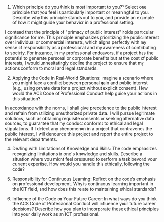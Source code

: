 1.	Which principle do you think is most important to you??
Select one principle that you feel is particularly important or meaningful to you. Describe why this principle stands out to you, and provide an example of how it might guide your behavior in a professional setting.

I contend that the principle of "primacy of public interest" holds particular significance for me. This principle emphasizes prioritizing the public interest over individual or commercial interests, which aligns perfectly with my sense of responsibility as a professional and my awareness of contributing to society. For instance, in my professional endeavors, if a project has the potential to generate personal or corporate benefits but at the cost of public interests, I would unhesitatingly decline the project to ensure that my actions conform to moral and legal standards.  

2.	Applying the Code in Real-World Situations:
Imagine a scenario where you might face a conflict between personal gain and public interest (e.g., using private data for a project without explicit consent). How would the ACS Code of Professional Conduct help guide your actions in this situation?

In accordance with the norms, I shall give precedence to the public interest and refrain from utilizing unauthorized private data. I will pursue legitimate solutions, such as obtaining requisite consents or seeking alternative data sources, to guarantee that my conduct conforms to ethical and legal stipulations. If I detect any phenomenon in a project that contravenes the public interest, I will denounce this project and report the entire project to the relevant departments.  


4.	Dealing with Limitations of Knowledge and Skills:
The code emphasizes recognizing limitations in one's knowledge and skills. Describe a situation where you might feel pressured to perform a task beyond your current expertise. How would you handle this ethically, following the code?


5.	Responsibility for Continuous Learning:
Reflect on the code’s emphasis on professional development. Why is continuous learning important in the ICT field, and how does this relate to maintaining ethical standards?


6.	Influence of the Code on Your Future Career:
In what ways do you think the ACS Code of Professional Conduct will influence your future career decisions? Describe how you plan to incorporate these ethical principles into your daily work as an ICT professional.

